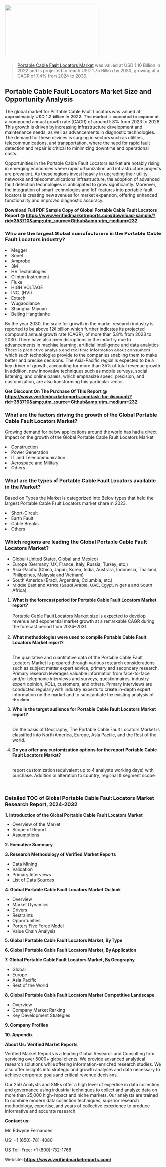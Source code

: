 
<img src="https://ffe5etoiles.com/wp-content/uploads/2024/12/MST1-300x171.png" alt="" width="300" height="171" class="alignnone size-medium wp-image-20088" /><blockquote><p><p><a href="https://www.verifiedmarketreports.com/download-sample/?rid=353710&utm_source=Github&utm_medium=232" target="_blank">Portable Cable Fault Locators Market</a> was valued at USD 1.10 Billion in 2022 and is projected to reach USD 1.75 Billion by 2030, growing at a CAGR of 7.4% from 2024 to 2030.</p></blockquote><p><h2>Portable Cable Fault Locators Market Size and Opportunity Analysis</h2><p>The global market for Portable Cable Fault Locators was valued at approximately USD 1.2 billion in 2022. The market is expected to expand at a compound annual growth rate (CAGR) of around 5.8% from 2023 to 2028. This growth is driven by increasing infrastructure development and maintenance needs, as well as advancements in diagnostic technologies. The demand for these devices is surging in sectors such as utilities, telecommunications, and transportation, where the need for rapid fault detection and repair is critical to minimizing downtime and operational costs.</p><p>Opportunities in the Portable Cable Fault Locators market are notably rising in emerging economies where rapid urbanization and infrastructure projects are prevalent. As these regions invest heavily in upgrading their utility networks and telecommunications infrastructure, the adoption of advanced fault detection technologies is anticipated to grow significantly. Moreover, the integration of smart technologies and IoT features into portable fault locators is creating new avenues for market expansion, offering enhanced functionality and improved diagnostic accuracy.</p></p><p class=""><strong>Download Full PDF Sample Copy of Global Portable Cable Fault Locators Report @ <a href="https://www.verifiedmarketreports.com/download-sample/?rid=353710&amp;utm_source=Github&amp;utm_medium=232" target="_blank">https://www.verifiedmarketreports.com/download-sample/?rid=353710&amp;utm_source=Github&amp;utm_medium=232</a></strong></p><h3 id="" class="">Who are the largest Global manufacturers in the Portable Cable Fault Locators industry?</h3><p><li>Megger</li><li> Sonel</li><li> Amprobe</li><li> 3M</li><li> HV Technologies</li><li> Clinton Instrument</li><li> Fluke</li><li> HIGH VOLTAGE</li><li> INC. (HVI)</li><li> Extech</li><li> Wugaodiance</li><li> Shanghai Miyuan</li><li> Beijing Hangtianhe</li></p><div class=""><div class="" dir="" data-message-author-role="" data-message-id="" data-message-model-slug=""><div class=""><div class=""><div class=""><div class="" dir="" data-message-author-role="" data-message-id="" data-message-model-slug=""><div class=""><div class=""><p>By the year 2030, the scale for growth in the market research industry is reported to be above 120 billion which further indicates its projected compound annual growth rate (CAGR), of more than 5.8% from 2023 to 2030. There have also been disruptions in the industry due to advancements in machine learning, artificial intelligence and data analytics There is predictive analysis and real time information about consumers which such technologies provide to the companies enabling them to make better and precise decisions. The Asia-Pacific region is expected to be a key driver of growth, accounting for more than 35% of total revenue growth. In addition, new innovative techniques such as mobile surveys, social listening, and online panels, which emphasize speed, precision, and customization, are also transforming this particular sector.</p><p><strong>Get Discount On The Purchase Of This Report @&nbsp; <a href="https://www.verifiedmarketreports.com/ask-for-discount/?rid=353710&amp;utm_source=Github&amp;utm_medium=232" target="_blank">https://www.verifiedmarketreports.com/ask-for-discount/?rid=353710&amp;utm_source=Github&amp;utm_medium=232</a></strong></p></div></div></div></div></div></div></div></div><h3 id="" class="">What are the factors driving the growth of the Global Portable Cable Fault Locators Market?</h3><p id="" class="">Growing demand for below applications around the world has had a direct impact on the growth of the Global Portable Cable Fault Locators Market</p><p id="" class=""><li>Construction</li><li> Power Generation</li><li> IT and Telecommunication</li><li> Aerospace and Military</li><li> Others</li></p><h3 id="" class="">What are the types of Portable Cable Fault Locators available in the Market?</h3><p id="" class="">Based on Types the Market is categorized into Below types that held the largest Portable Cable Fault Locators market share In 2023.</p><p id="" class=""><li>Short-Circuit</li><li> Earth Fault</li><li> Cable Breaks</li><li> Others</li></p><h3 id="" class="">Which regions are leading the Global Portable Cable Fault Locators Market?</h3><ul><li>Global (United States, Global and Mexico)</li><li>Europe (Germany, UK, France, Italy, Russia, Turkey, etc.)</li><li>Asia-Pacific (China, Japan, Korea, India, Australia, Indonesia, Thailand, Philippines, Malaysia and Vietnam)</li><li>South America (Brazil, Argentina, Columbia, etc.)</li><li>Middle East and Africa (Saudi Arabia, UAE, Egypt, Nigeria and South Africa)</li></ul><p><ol><li><strong>What is the forecast period for Portable Cable Fault Locators Market report?<br /></strong><br /><span data-sheets-root="1" data-sheets-value="{&quot;1&quot;:2,&quot;2&quot;:&quot;XXXX size is expected to develop revenue and exponential market growth at a remarkable CAGR during the forecast period from 2024&ndash;2030.&quot;}" data-sheets-userformat="{&quot;2&quot;:12674,&quot;4&quot;:{&quot;1&quot;:2,&quot;2&quot;:16776960},&quot;10&quot;:2,&quot;11&quot;:0,&quot;15&quot;:&quot;Arial&quot;,&quot;16&quot;:12}">Portable Cable Fault Locators Market size is expected to develop revenue and exponential market growth at a remarkable CAGR during the forecast period from 2024&ndash;2031.</span><br /><br /></li><li><strong>What methodologies were used to compile Portable Cable Fault Locators Market report?<br /><br /></strong><p>The qualitative and quantitative data of the&nbsp;Portable Cable Fault Locators Market is prepared through various research considerations such as subject matter expert advice, primary and secondary research. Primary research leverages valuable information from face-to-face and/or telephonic interviews and surveys, questionnaires, industry expert opinion, KOLs, customers, and others. Primary interviews are conducted regularly with industry experts to create in-depth expert information on the market and to substantiate the existing analysis of the data.&nbsp;</p></li><li><strong>Who is the target audience for Portable Cable Fault Locators Market report?<br /><br /></strong><p>On the basis of Geography, The&nbsp;Portable Cable Fault Locators Market is classified into North America, Europe, Asia Pacific, and the Rest of the world.</p></li><li><strong>Do you offer any customization options for the report Portable Cable Fault Locators Market?<br /><br /></strong><p>report customization (equivalent up to 4 analyst&rsquo;s working days) with purchase. Addition or alteration to country, regional &amp; segment scope</p><p>&nbsp;</p></li></ol></p><h3 id="" class="">Detailed TOC of Global Portable Cable Fault Locators Market Research Report, 2024-2032</h3><p id="" class=""><strong>1. Introduction of the Global Portable Cable Fault Locators Market</strong></p><ul><li>Overview of the Market</li><li>Scope of Report</li><li>Assumptions</li></ul><p id="" class=""><strong>2. Executive Summary</strong></p><p id="" class=""><strong>3. Research Methodology of&nbsp;Verified Market Reports</strong></p><ul><li>Data Mining</li><li>Validation</li><li>Primary Interviews</li><li>List of Data Sources</li></ul><p id="" class=""><strong>4. Global Portable Cable Fault Locators Market Outlook</strong></p><ul><li>Overview</li><li>Market Dynamics</li><li>Drivers</li><li>Restraints</li><li>Opportunities</li><li>Porters Five Force Model</li><li>Value Chain Analysis</li></ul><p id="" class=""><strong>5. Global Portable Cable Fault Locators Market, By&nbsp;Type</strong></p><p id="" class=""><strong>6. Global Portable Cable Fault Locators Market, By Application</strong></p><p id="" class=""><strong>7. Global Portable Cable Fault Locators Market, By Geography</strong></p><ul><li>Global</li><li>Europe</li><li>Asia Pacific</li><li>Rest of the World</li></ul><p id="" class=""><strong>8. Global Portable Cable Fault Locators Market Competitive Landscape</strong></p><ul><li>Overview</li><li>Company Market Ranking</li><li>Key Development Strategies</li></ul><p id="" class=""><strong>9. Company Profiles</strong></p><p id="" class=""><strong>10. Appendix</strong></p><p id="" class=""><strong>About Us: Verified Market Reports</strong></p><p id="" class="">Verified Market Reports is a leading Global Research and Consulting firm servicing over 5000+ global clients. We provide advanced analytical research solutions while offering information-enriched research studies. We also offer insights into strategic and growth analyses and data necessary to achieve corporate goals and critical revenue decisions.</p><p id="" class="">Our 250 Analysts and SMEs offer a high level of expertise in data collection and governance using industrial techniques to collect and analyze data on more than 25,000 high-impact and niche markets. Our analysts are trained to combine modern data collection techniques, superior research methodology, expertise, and years of collective experience to produce informative and accurate research.</p><p id="" class=""><strong>Contact us:</strong></p><p id="" class="">Mr. Edwyne Fernandes</p><p id="" class="">US: +1 (650)-781-4080</p><p id="" class="">US Toll-Free: +1 (800)-782-1768</p><p id="" class="">Website: <a target="" data-test-app-aware-link=""><strong>https://www.verifiedmarketreports.com/</strong></a></p>
